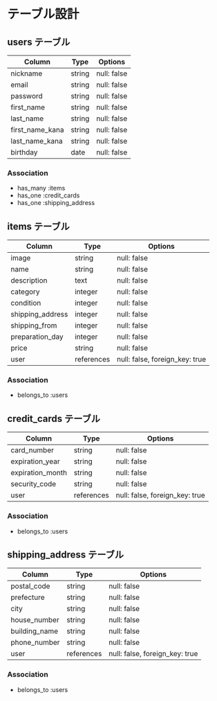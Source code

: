 # テーブル設計

## users テーブル

| Column          | Type   | Options     |
| --------------- | ------ | ----------- |
| nickname        | string | null: false |
| email           | string | null: false |
| password        | string | null: false |
| first_name      | string | null: false |
| last_name       | string | null: false |
| first_name_kana | string | null: false |
| last_name_kana  | string | null: false |
| birthday        | date   | null: false |


### Association

- has_many :items
- has_one :credit_cards
- has_one :shipping_address

## items テーブル

| Column            | Type       | Options                        |
| ----------------- | ---------- | ------------------------------ |
| image             | string     | null: false                    |
| name              | string     | null: false                    |
| description       | text       | null: false                    |
| category          | integer    | null: false                    |
| condition         | integer    | null: false                    |
| shipping_address  | integer    | null: false                    |
| shipping_from     | integer    | null: false                    |
| preparation_day   | integer    | null: false                    |
| price             | string     | null: false                    |
| user              | references | null: false, foreign_key: true |

### Association

- belongs_to :users

## credit_cards テーブル

| Column           | Type       | Options                        |
| ---------------- | ---------- | ------------------------------ |
| card_number      | string     | null: false                    |
| expiration_year  | string     | null: false                    |
| expiration_month | string     | null: false                    |
| security_code    | string     | null: false                    |
| user             | references | null: false, foreign_key: true |

### Association

- belongs_to :users

## shipping_address テーブル

| Column        | Type       | Options                        |
| ------------- | ---------- | ------------------------------ |
| postal_code   | string     | null: false                    |
| prefecture    | string     | null: false                    |
| city          | string     | null: false                    |
| house_number  | string     | null: false                    |
| building_name | string     | null: false                    |
| phone_number  | string     | null: false                    |
| user          | references | null: false, foreign_key: true |

### Association

- belongs_to :users